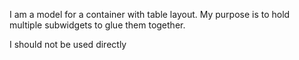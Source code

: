 I am a model for a container with table layout. My purpose is to hold multiple subwidgets to glue them together.


I should not be used directly

